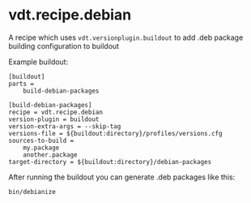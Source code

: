 # vdt.recipe.debian
A recipe which uses `vdt.versionplugin.buildout` to add .deb package building configuration to buildout

Example buildout:

    [buildout]
    parts =
        build-debian-packages
    
    [build-debian-packages]
    recipe = vdt.recipe.debian
    version-plugin = buildout
    version-extra-args = --skip-tag
    versions-file = ${buildout:directory}/profiles/versions.cfg
    sources-to-build =
        my.package
        another.package
    target-directory = ${buildout:directory}/debian-packages

After running the buildout you can generate .deb packages like this:

    bin/debianize

